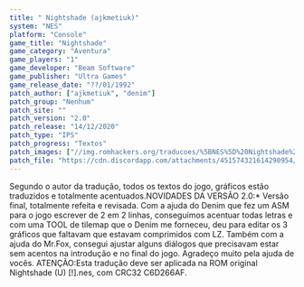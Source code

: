 ```yaml
---
title: " Nightshade (ajkmetiuk)"
system: "NES"
platform: "Console"
game_title: "Nightshade"
game_category: "Aventura"
game_players: "1"
game_developer: "Beam Software"
game_publisher: "Ultra Games"
game_release_date: "??/01/1992"
patch_author: ["ajkmetiuk", "denim"]
patch_group: "Nenhum"
patch_site: ""
patch_version: "2.0"
patch_release: "14/12/2020"
patch_type: "IPS"
patch_progress: "Textos"
patch_images: ["//img.romhackers.org/traducoes/%5BNES%5D%20Nightshade%20-%20ajkmetiuk%20-%201.png","https://media.discordapp.net/attachments/451574321614290954/848294959663939654/Nightshade_BR_2.0-0.png","https://media.discordapp.net/attachments/451574321614290954/848294960465707029/Nightshade_BR_2.0-1.png"]
patch_file: "https://cdn.discordapp.com/attachments/451574321614290954/848295958143565824/Nightshade_BR_2.0.7z"
---
```

Segundo o autor da tradução, todos os textos do jogo, gráficos estão traduzidos e totalmente acentuados.NOVIDADES DA VERSÃO 2.0:* Versão final, totalmente refeita e revisada. Com a ajuda do Denim que fez um ASM para o jogo escrever de 2 em 2 linhas, conseguimos acentuar todas letras e com uma TOOL de tilemap que o Denim me forneceu, deu para editar os 3 gráficos que faltavam que estavam comprimidos com LZ. Também com a ajuda do Mr.Fox, consegui ajustar alguns diálogos que precisavam estar sem acentos na introdução e no final do jogo. Agradeço muito pela ajuda de vocês. ATENÇÃO:Esta tradução deve ser aplicada na ROM original Nightshade (U) [!].nes, com CRC32 C6D266AF.
